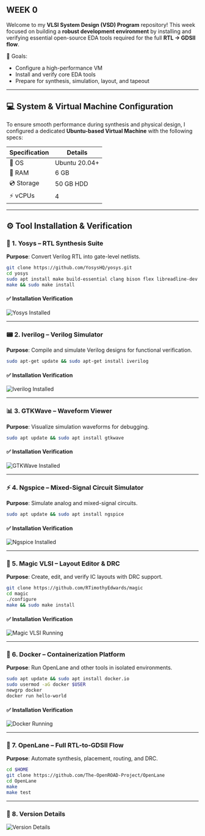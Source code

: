 ## WEEK 0 ##

Welcome to my **VLSI System Design (VSD) Program** repository! This week focused on building a **robust development environment** by installing and verifying essential open-source EDA tools required for the full **RTL → GDSII flow**.

🎯 Goals:
- Configure a high-performance VM
- Install and verify core EDA tools
- Prepare for synthesis, simulation, layout, and tapeout

---

## 💻 System & Virtual Machine Configuration

To ensure smooth performance during synthesis and physical design, I configured a dedicated **Ubuntu-based Virtual Machine** with the following specs:

| Specification | Details |
|---------------|--------|
| 🐧 OS          | Ubuntu 20.04+ |
| 💾 RAM         | 6 GB |
| 💿 Storage     | 50 GB HDD |
| ⚡ vCPUs       | 4 |

---

## ⚙️ Tool Installation & Verification

### 🧠 1. Yosys – RTL Synthesis Suite

**Purpose**: Convert Verilog RTL into gate-level netlists.

```bash
git clone https://github.com/YosysHQ/yosys.git
cd yosys
sudo apt install make build-essential clang bison flex libreadline-dev gawk tcl-dev libffi-dev git graphviz xdot pkg-config python3 libboost-system-dev libboost-python-dev libboost-filesystem-dev zlib1g-dev
make && sudo make install
```

#### ✅ Installation Verification

![Yosys Installed](assets/yosys_installed.png)

---

### 📟 2. Iverilog – Verilog Simulator

**Purpose**: Compile and simulate Verilog designs for functional verification.

```bash
sudo apt-get update && sudo apt-get install iverilog
```

#### ✅ Installation Verification

![Iverilog Installed](assets/iverilog_version.png)

---

### 📊 3. GTKWave – Waveform Viewer

**Purpose**: Visualize simulation waveforms for debugging.

```bash
sudo apt update && sudo apt install gtkwave
```

#### ✅ Installation Verification

![GTKWave Installed](assets/gtkwave_install.png)

---

### ⚡ 4. Ngspice – Mixed-Signal Circuit Simulator

**Purpose**: Simulate analog and mixed-signal circuits.

```bash
sudo apt update && sudo apt install ngspice
```

#### ✅ Installation Verification

![Ngspice Installed](assets/ngspice_output.png)

---

### 🎨 5. Magic VLSI – Layout Editor & DRC

**Purpose**: Create, edit, and verify IC layouts with DRC support.

```bash
git clone https://github.com/RTimothyEdwards/magic
cd magic
./configure
make && sudo make install
```

#### ✅ Installation Verification

![Magic VLSI Running](assets/magic_layout.png)

---

### 🐳 6. Docker – Containerization Platform

**Purpose**: Run OpenLane and other tools in isolated environments.

```bash
sudo apt update && sudo apt install docker.io
sudo usermod -aG docker $USER
newgrp docker
docker run hello-world
```

#### ✅ Installation Verification

![Docker Running](assets/docker_hello_world.png)

---

### 🌊 7. OpenLane – Full RTL-to-GDSII Flow

**Purpose**: Automate synthesis, placement, routing, and DRC.

```bash
cd $HOME
git clone https://github.com/The-OpenROAD-Project/OpenLane
cd OpenLane
make
make test
```
---

### 🌊 8. Version Details

![Version Details](assets/dependencies_check.png)
